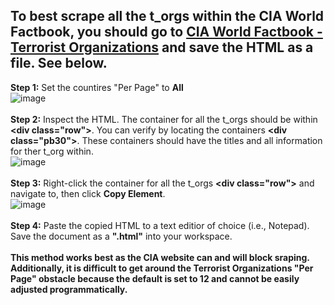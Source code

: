## To best scrape all the t_orgs within the CIA World Factbook, you should go to [CIA World Factbook - Terrorist Organizations](https://www.cia.gov/the-world-factbook/references/terrorist-organizations/) and save the HTML as a file. See below.
  
  **Step 1:** Set the countires "Per Page" to **All**
<br> 
![image](https://github.com/user-attachments/assets/801b408e-a179-4f32-aae2-6265ae70e910)
<br>
<br>
   **Step 2:** Inspect the HTML. The container for all the t_orgs should be within **\<div class="row">**. You can verify by locating the containers **\<div class="pb30">**. These containers should have the titles and all information for ther t_org within.
<br>
![image](https://github.com/user-attachments/assets/a3fb5307-492c-4b6b-8b59-ef9060d120cb)
<br>
<br>
   **Step 3:** Right-click the container for all the t_orgs **\<div class="row">** and navigate to, then click **Copy Element**.
<br>
![image](https://github.com/user-attachments/assets/226cba95-5204-4bef-ab0b-be3465397be6)
<br>
<br>
  **Step 4:** Paste the copied HTML to a text editior of choice (i.e., Notepad). Save the document as a **".html"** into your workspace.
<br>
<br>
**This method works best as the CIA website can and will block sraping. Additionally, it is difficult to get around the Terrorist Organizations "Per Page" obstacle because the default is set to 12 and cannot be easily adjusted programmatically.**
